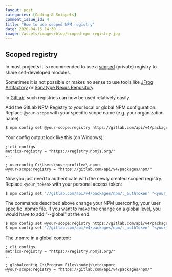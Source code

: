 ```yaml
---
layout: post
categories: [Coding & Snippets]
comment_issue_id: 4
title: "How to use scoped NPM registry"
date: 2020-04-15 14:30
image: /assets/images/blog/scoped-npm-registry.jpg
---
```


## Scoped registry

In most projects it is recommended to use a [scoped](https://docs.npmjs.com/misc/scope) (private) registry to share self-developed modules.

Sometimes it is not possible or makes no sense to use tools like [JFrog Artifactory](https://jfrog.com/artifactory/) or [Sonatype Nexus Repository](https://www.sonatype.com/nexus-repository-oss).

In [GitLab](https://docs.gitlab.com/ee/user/packages/npm_registry/), such registries can now be used relatively easily. 

Add the GitLab NPM Registry to your local or global NPM configuration. Replace `@your-scope` with your specific scope name (e.g. your organization name):

```bash
$ npm config set @your-scope:registry https://gitlab.com/api/v4/packages/npm/
```

Your config output look like this (on Windows):

```text
; cli configs
metrics-registry = "https://registry.npmjs.org/"
...

; userconfig C:\Users\<userprofile>\.npmrc
@your-scope:registry = "https://gitlab.com/api/v4/packages/npm/"
```

Now you just need to authenticate with the newly created scoped registry. Replace `<your_token>` with your personal access token:

```bash
$ npm config set '//gitlab.com/api/v4/packages/npm/:_authToken' "<your_token>"
```

The commands described above change your NPM userconfig, your user specific .npmrc file. If you want to make the change on a global level, you would have to add "--global" at the end.

```bash
$ npm config set @your-scope:registry https://gitlab.com/api/v4/packages/npm/ --global
$ npm config set '//gitlab.com/api/v4/packages/npm/:_authToken' "<your_token>" --global
```

The .npmrc in a global context:

```text
; cli configs
metrics-registry = "https://registry.npmjs.org/"
...

; globalconfig C:\Program Files\nodejs\etc\npmrc
@your-scope:registry = "https://gitlab.com/api/v4/packages/npm/"
```


